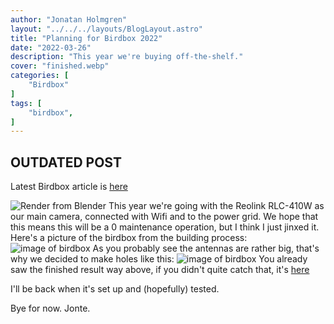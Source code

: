 ```yaml
---
author: "Jonatan Holmgren"
layout: "../../../layouts/BlogLayout.astro"
title: "Planning for Birdbox 2022"
date: "2022-03-26"
description: "This year we're buying off-the-shelf."
cover: "finished.webp"
categories: [
    "Birdbox"
]
tags: [
    "birdbox",
]
---
```

## OUTDATED POST
Latest Birdbox article is [here](./Birdbox2022)

![Render from Blender](/blog/Planning-For-Birdbox2022/render.png)
This year we're going with the Reolink RLC-410W as our main camera, connected with Wifi and to the power grid. We hope that this means this will be a 0 maintenance operation, but I think I just jinxed it. Here's a picture of the birdbox from the building process:
![image of birdbox](/blog/Planning-For-Birdbox2022/1.webp)
As you probably see the antennas are rather big, that's why we decided to make holes like this:
![image of birdbox](/blog/Planning-For-Birdbox2022/2.webp)
You already saw the finished result way above, if you didn't quite catch that, it's [here](/blog/Planning-For-Birdbox2022/finished.webp)

I'll be back when it's set up and (hopefully) tested.

Bye for now.
Jonte.